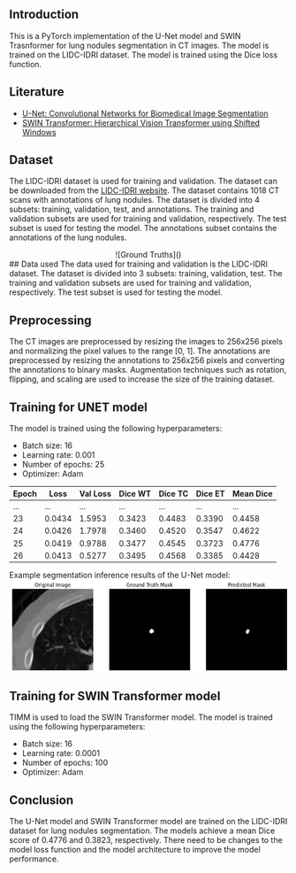 ## Introduction
This is a PyTorch implementation of the U-Net model and SWIN Trasnformer for lung nodules segmentation in CT images. The model is trained on the LIDC-IDRI dataset.  The model is trained using the Dice loss function. 

## Literature
- [U-Net: Convolutional Networks for Biomedical Image Segmentation](https://arxiv.org/abs/1505.04597) 
- [SWIN Transformer: Hierarchical Vision Transformer using Shifted Windows](https://arxiv.org/abs/2103.14030)

## Dataset
The LIDC-IDRI dataset is used for training and validation. The dataset can be downloaded from the [LIDC-IDRI website](https://wiki.cancerimagingarchive.net/display/Public/LIDC-IDRI). The dataset contains 1018 CT scans with annotations of lung nodules. The dataset is divided into 4 subsets: training, validation, test, and annotations. The training and validation subsets are used for training and validation, respectively. The test subset is used for testing the model. The annotations subset contains the annotations of the lung nodules.
<div align="center">
![Ground Truths](<ground truths.png>)
</div>
## Data used
The data used for training and validation is the LIDC-IDRI dataset. The dataset is divided into 3 subsets: training, validation, test. The training and validation subsets are used for training and validation, respectively. The test subset is used for testing the model. 

## Preprocessing
The CT images are preprocessed by resizing the images to 256x256 pixels and normalizing the pixel values to the range [0, 1]. The annotations are preprocessed by resizing the annotations to 256x256 pixels and converting the annotations to binary masks. Augmentation techniques such as rotation, flipping, and scaling are used to increase the size of the training dataset.

## Training for UNET model

The model is trained using the following hyperparameters:
- Batch size: 16
- Learning rate: 0.001
- Number of epochs: 25
- Optimizer: Adam


| Epoch | Loss   | Val Loss  | Dice WT  | Dice TC  | Dice ET | Mean Dice |
|-------|--------|----------|----------|----------|----------|------------|
| ...   | ...    | ...      | ...      | ...      | ...      | ...        |
| 23    | 0.0434 | 1.5953   | 0.3423   | 0.4483   | 0.3390   | 0.4458     |
| 24    | 0.0426 | 1.7978   | 0.3460   | 0.4520   | 0.3547   | 0.4622     |
| 25    | 0.0419 | 0.9788   | 0.3477   | 0.4545   | 0.3723   | 0.4776     |
| 26    | 0.0413 | 0.5277   | 0.3495   | 0.4568   | 0.3385   | 0.4428     |

Example segmentation inference results of the U-Net model:
![Inference Result](Segemntation_Results.jpg)

## Training for SWIN Transformer model
TIMM is used to load the SWIN Transformer model. The model is trained using the following hyperparameters:
- Batch size: 16
- Learning rate: 0.0001
- Number of epochs: 100
- Optimizer: Adam

## Conclusion
The U-Net model and SWIN Transformer model are trained on the LIDC-IDRI dataset for lung nodules segmentation. The models achieve a mean Dice score of 0.4776 and 0.3823, respectively. 
There need to be changes to the model loss function and the model architecture to improve the model performance.